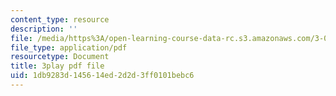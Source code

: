 ```yaml
---
content_type: resource
description: ''
file: /media/https%3A/open-learning-course-data-rc.s3.amazonaws.com/3-091sc-introduction-to-solid-state-chemistry-fall-2010/1db9283d145614ed2d2d3ff0101bebc6_cMaryERGZmY.pdf
file_type: application/pdf
resourcetype: Document
title: 3play pdf file
uid: 1db9283d-1456-14ed-2d2d-3ff0101bebc6
---
```

